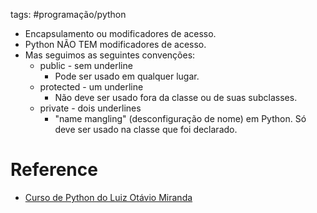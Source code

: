 tags: #programação/python 

- Encapsulamento ou modificadores de acesso.
- Python NÃO TEM modificadores de acesso.
- Mas seguimos as seguintes convenções:
	- public - sem underline 
		- Pode ser usado em qualquer lugar.
	- protected - um underline
		- Não deve ser usado fora da classe ou de suas subclasses.
	- private - dois underlines
		- "name mangling" (desconfiguração de nome) em Python. Só deve ser usado na classe que foi declarado. 

# Reference
- [Curso de Python do Luiz Otávio Miranda](https://www.udemy.com/user/luiz-otavio-miranda)